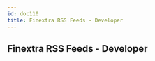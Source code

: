 ```yaml
---
id: doc110
title: Finextra RSS Feeds - Developer
---
```


## Finextra RSS Feeds - Developer  

<script src="//rss.bloople.net/?url=https%3A%2F%2Fwww.finextra.com%2Frss%2Fchannel.aspx%3Fchannel%3Ddeveloper&showtitle=false&type=js"></script>
